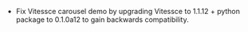 - Fix Vitessce carousel demo by upgrading Vitessce to 1.1.12 + python package to 0.1.0a12 to gain backwards compatibility.